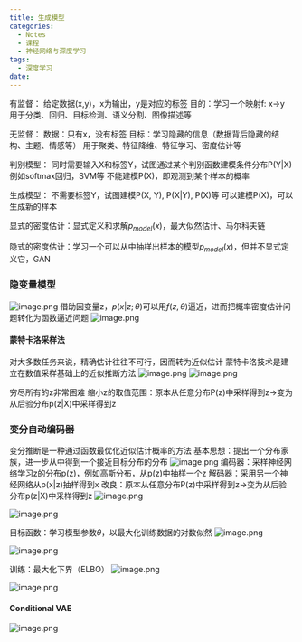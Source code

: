 ```yaml
---
title: 生成模型
categories:
  - Notes
  - 课程
  - 神经网络与深度学习
tags:
  - 深度学习
date:
---
```

有监督：
给定数据(x,y)，x为输出，y是对应的标签
目的：学习一个映射f: x→y
用于分类、回归、目标检测、语义分割、图像描述等

无监督：
数据：只有x，没有标签
目标：学习隐藏的信息（数据背后隐藏的结构、主题、情感等）
用于聚类、特征降维、特征学习、密度估计等

判别模型：
同时需要输入X和标签Y，试图通过某个判别函数建模条件分布P(Y|X)
例如softmax回归，SVM等
不能建模P(X)，即观测到某个样本的概率

生成模型：
不需要标签Y，试图建模P(X, Y), P(X|Y), P(X)等
可以建模P(X)，可以生成新的样本

显式的密度估计：显式定义和求解$p_{model}(x)$，最大似然估计、马尔科夫链

隐式的密度估计：学习一个可以从中抽样出样本的模型$p_{model}(x)$，但并不显式定义它，GAN

### 隐变量模型
![image.png](https://cdn.jsdelivr.net/gh/zhengyangWang1/image@main/img/20231109102846.png)
借助因变量z，$p(x|z;\theta)$可以用$f(z,\theta)$逼近，进而把概率密度估计问题转化为函数逼近问题
![image.png](https://cdn.jsdelivr.net/gh/zhengyangWang1/image@main/img/20231109103141.png)

#### 蒙特卡洛采样法
对大多数任务来说，精确估计往往不可行，因而转为近似估计
蒙特卡洛技术是建立在数值采样基础上的近似推断方法
![image.png](https://cdn.jsdelivr.net/gh/zhengyangWang1/image@main/img/20231109103422.png)
![image.png](https://cdn.jsdelivr.net/gh/zhengyangWang1/image@main/img/20231109103438.png)

穷尽所有的z非常困难
缩小z的取值范围：原本从任意分布P(z)中采样得到z→变为从后验分布p(z|X)中采样得到z

### 变分自动编码器
变分推断是一种通过函数最优化近似估计概率的方法
基本思想：提出一个分布家族，进一步从中得到一个接近目标分布的分布
![image.png](https://cdn.jsdelivr.net/gh/zhengyangWang1/image@main/img/20231109104935.png)
编码器：采样神经网络学习z的分布p(z)，例如高斯分布，从p(z)中抽样一个z
解码器：采用另一个神经网络从p(x|z)抽样得到x
改良：原本从任意分布P(z)中采样得到z→变为从后验分布p(z|X)中采样得到z
![image.png](https://cdn.jsdelivr.net/gh/zhengyangWang1/image@main/img/20231109105330.png)

![image.png](https://cdn.jsdelivr.net/gh/zhengyangWang1/image@main/img/20231109105614.png)

目标函数：学习模型参数$\theta$，以最大化训练数据的对数似然
![image.png](https://cdn.jsdelivr.net/gh/zhengyangWang1/image@main/img/20231109105847.png)

![image.png](https://cdn.jsdelivr.net/gh/zhengyangWang1/image@main/img/20231109110011.png)

训练：最大化下界（ELBO）
![image.png](https://cdn.jsdelivr.net/gh/zhengyangWang1/image@main/img/20231109110043.png)

![image.png](https://cdn.jsdelivr.net/gh/zhengyangWang1/image@main/img/20231109110544.png)

#### Conditional VAE
![image.png](https://cdn.jsdelivr.net/gh/zhengyangWang1/image@main/img/20231109110715.png)

